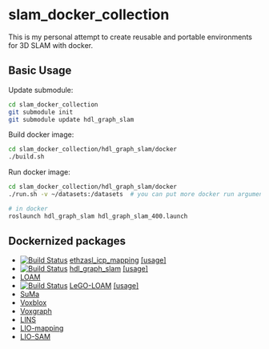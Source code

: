 # slam_docker_collection

This is my personal attempt to create reusable and portable environments for 3D SLAM with docker.

## Basic Usage

Update submodule:
```bash
cd slam_docker_collection
git submodule init
git submodule update hdl_graph_slam
```

Build docker image:
```bash
cd slam_docker_collection/hdl_graph_slam/docker
./build.sh
```

Run docker image:
```bash
cd slam_docker_collection/hdl_graph_slam/docker
./run.sh -v ~/datasets:/datasets  # you can put more docker run arguments here

# in docker
roslaunch hdl_graph_slam hdl_graph_slam_400.launch
```

## Dockernized packages
- [![Build Status](https://travis-ci.org/koide3/ethzasl_icp_mapping.svg?branch=reintegrate%2Fmaster_into_indigo_devel)](https://travis-ci.org/koide3/ethzasl_icp_mapping) [ethzasl_icp_mapping](https://github.com/ethz-asl/ethzasl_icp_mapping) [[usage]](https://github.com/koide3/ethzasl_icp_mapping/blob/reintegrate/master_into_indigo_devel/docker/howtouse.md)
- [![Build Status](https://travis-ci.org/koide3/hdl_graph_slam.svg?branch=master)](https://travis-ci.org/koide3/hdl_graph_slam) [hdl_graph_slam](https://github.com/koide3/hdl_graph_slam) [[usage]](https://github.com/koide3/hdl_graph_slam/blob/master/docker/howtouse.md)
- [LOAM](https://github.com/laboshinl/loam_velodyne)
- [![Build Status](https://travis-ci.org/koide3/LeGO-LOAM-BOR.svg?branch=master)](https://travis-ci.org/koide3/LeGO-LOAM-BOR) [LeGO-LOAM](https://github.com/RobustFieldAutonomyLab/LeGO-LOAM) [[usage]](https://github.com/koide3/LeGO-LOAM-BOR/blob/master/docker/howtouse.md)
- [SuMa](https://github.com/jbehley/SuMa)
- [Voxblox](https://github.com/ethz-asl/voxblox)
- [Voxgraph](https://github.com/ethz-asl/voxgraph)
- [LINS](https://github.com/ChaoqinRobotics/LINS---LiDAR-inertial-SLAM)
- [LIO-mapping](https://github.com/hyye/lio-mapping)
- [LIO-SAM](https://github.com/TixiaoShan/LIO-SAM)
